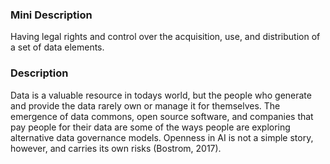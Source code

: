 ### Mini Description

Having legal rights and control over the acquisition, use, and distribution of a set of data elements.

### Description

Data is a valuable resource in todays world, but the people who generate and provide the data rarely own or manage it for themselves. The emergence of data commons, open source software, and companies that pay people for their data are some of the ways people are exploring alternative data governance models. Openness in AI is not a simple story, however, and carries its own risks (Bostrom, 2017).
